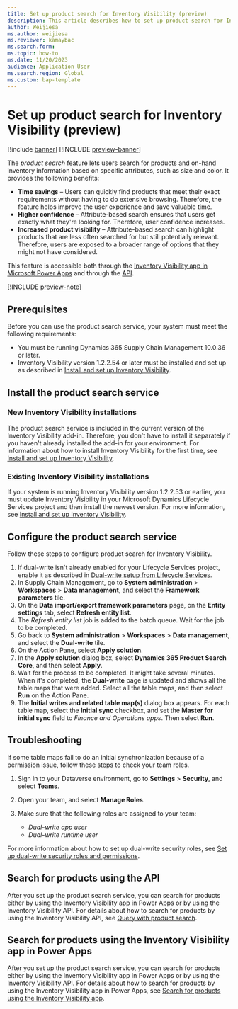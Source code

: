 ```yaml
---
title: Set up product search for Inventory Visibility (preview)
description: This article describes how to set up product search for Inventory Visibility. This feature lets users search for products and on-hand inventory information based on specific attributes, such as size and color.
author: Weijiesa
ms.author: weijiesa
ms.reviewer: kamaybac
ms.search.form:
ms.topic: how-to
ms.date: 11/20/2023
audience: Application User
ms.search.region: Global
ms.custom: bap-template
---
```


# Set up product search for Inventory Visibility (preview)

[!include [banner](../includes/banner.md)]
[!INCLUDE [preview-banner](../includes/preview-banner.md)]

<!-- KFM: Preview until Jan 2024 -->

The *product search* feature lets users search for products and on-hand inventory information based on specific attributes, such as size and color. It provides the following benefits:

- **Time savings** – Users can quickly find products that meet their exact requirements without having to do extensive browsing. Therefore, the feature helps improve the user experience and save valuable time.
- **Higher confidence** – Attribute-based search ensures that users get exactly what they're looking for. Therefore, user confidence increases.
- **Increased product visibility** – Attribute-based search can highlight products that are less often searched for but still potentially relevant. Therefore, users are exposed to a broader range of options that they might not have considered.

This feature is accessible both through the [Inventory Visibility app in Microsoft Power Apps](inventory-visibility-product-search-app.md) and through the [API](inventory-visibility-api.md#product-search-query).

[!INCLUDE [preview-note](../includes/preview-note.md)]

## Prerequisites

Before you can use the product search service, your system must meet the following requirements:

- You must be running Dynamics 365 Supply Chain Management 10.0.36 or later.
- Inventory Visibility version 1.2.2.54 or later must be installed and set up as described in [Install and set up Inventory Visibility](inventory-visibility-setup.md).

## Install the product search service

### New Inventory Visibility installations

The product search service is included in the current version of the Inventory Visibility add-in. Therefore, you don't have to install it separately if you haven't already installed the add-in for your environment. For information about how to install Inventory Visibility for the first time, see [Install and set up Inventory Visibility](inventory-visibility-setup.md).

### Existing Inventory Visibility installations

If your system is running Inventory Visibility version 1.2.2.53 or earlier, you must update Inventory Visibility in your Microsoft Dynamics Lifecycle Services project and then install the newest version. For more information, see [Install and set up Inventory Visibility](inventory-visibility-setup.md).

## Configure the product search service

Follow these steps to configure product search for Inventory Visibility.

1. If dual-write isn't already enabled for your Lifecycle Services project, enable it as described in [Dual-write setup from Lifecycle Services](../../fin-ops-core/dev-itpro/data-entities/dual-write/lcs-setup.md).
1. In Supply Chain Management, go to **System administration** \> **Workspaces** \> **Data management**, and select the **Framework parameters** tile.
1. On the **Data import/export framework parameters** page, on the **Entity settings** tab, select **Refresh entity list**.
1. The *Refresh entity list* job is added to the batch queue. Wait for the job to be completed.
1. Go back to **System administration** \> **Workspaces** \> **Data management**, and select the **Dual-write** tile.
1. On the Action Pane, select **Apply solution**.
1. In the **Apply solution** dialog box, select **Dynamics 365 Product Search Core**, and then select **Apply**.
1. Wait for the process to be completed. It might take several minutes. When it's completed, the **Dual-write** page is updated and shows all the table maps that were added. Select all the table maps, and then select **Run** on the Action Pane.
1. The **Initial writes and related table map(s)** dialog box appears. For each table map, select the **Initial sync** checkbox, and set the **Master for initial sync** field to *Finance and Operations apps*. Then select **Run**.

## Troubleshooting

If some table maps fail to do an initial synchronization because of a permission issue, follow these steps to check your team roles.

1. Sign in to your Dataverse environment, go to **Settings** \> **Security**, and select **Teams**.
1. Open your team, and select **Manage Roles**.
1. Make sure that the following roles are assigned to your team:

    - *Dual-write app user*
    - *Dual-write runtime user*

For more information about how to set up dual-write security roles, see [Set up dual-write security roles and permissions](../../fin-ops-core/dev-itpro/data-entities/dual-write/security-roles.md).

## Search for products using the API

After you set up the product search service, you can search for products either by using the Inventory Visibility app in Power Apps or by using the Inventory Visibility API. For details about how to search for products by using the Inventory Visibility API, see [Query with product search](inventory-visibility-api.md#product-search-query).

## Search for products using the Inventory Visibility app in Power Apps

After you set up the product search service, you can search for products either by using the Inventory Visibility app in Power Apps or by using the Inventory Visibility API. For details about how to search for products by using the Inventory Visibility app in Power Apps, see [Search for products using the Inventory Visibility app](inventory-visibility-product-search-app.md).
